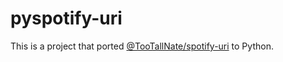 # pyspotify-uri
This is a project that ported [@TooTallNate/spotify-uri](https://github.com/TooTallNate/spotify-uri) to Python.
